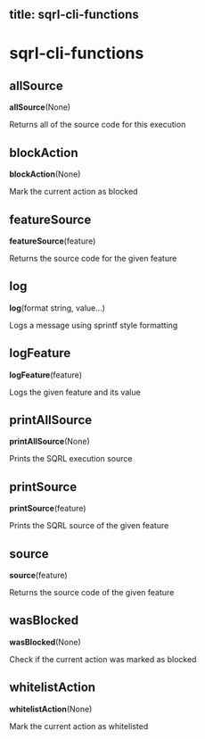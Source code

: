 title: sqrl-cli-functions
---

# sqrl-cli-functions

## allSource

**allSource**(None)

Returns all of the source code for this execution

## blockAction

**blockAction**(None)

Mark the current action as blocked

## featureSource

**featureSource**(feature)

Returns the source code for the given feature

## log

**log**(format string, value...)

Logs a message using sprintf style formatting

## logFeature

**logFeature**(feature)

Logs the given feature and its value

## printAllSource

**printAllSource**(None)

Prints the SQRL execution source

## printSource

**printSource**(feature)

Prints the SQRL source of the given feature

## source

**source**(feature)

Returns the source code of the given feature

## wasBlocked

**wasBlocked**(None)

Check if the current action was marked as blocked

## whitelistAction

**whitelistAction**(None)

Mark the current action as whitelisted

